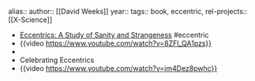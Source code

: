 alias::
author:: [[David Weeks]]
year::
tags:: book, eccentric,
rel-projects:: [[X-Science]]

- [Eccentrics: A Study of Sanity and Strangeness](https://www.amazon.com/Eccentrics-Sanity-Strangeness-David-Weeks/dp/0394565657) #eccentric
- {{video https://www.youtube.com/watch?v=8ZFl_QA1pzs}}
-
- Celebrating Eccentrics
- {{video https://www.youtube.com/watch?v=jm4Dez8pwhc}}
